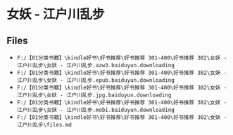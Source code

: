 # 女妖 - 江户川乱步

## Files

- `F:/【01分类书籍】\kindle好书\好书推荐\好书推荐 301-400\好书推荐 302\女妖 - 江户川乱步\女妖 - 江户川乱步.azw3.baiduyun.downloading`
- `F:/【01分类书籍】\kindle好书\好书推荐\好书推荐 301-400\好书推荐 302\女妖 - 江户川乱步\女妖 - 江户川乱步.epub.baiduyun.downloading`
- `F:/【01分类书籍】\kindle好书\好书推荐\好书推荐 301-400\好书推荐 302\女妖 - 江户川乱步\女妖 - 江户川乱步.jpg.baiduyun.downloading`
- `F:/【01分类书籍】\kindle好书\好书推荐\好书推荐 301-400\好书推荐 302\女妖 - 江户川乱步\女妖 - 江户川乱步.mobi.baiduyun.downloading`
- `F:/【01分类书籍】\kindle好书\好书推荐\好书推荐 301-400\好书推荐 302\女妖 - 江户川乱步\files.md`
